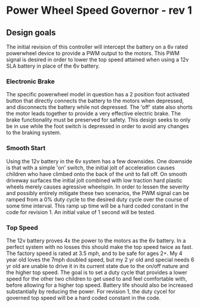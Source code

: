 # Power Wheel Speed Governor - rev 1

## Design goals
The initial revision of this controller will intercept the battery on a 6v rated powerwheel device to provide a PWM output to the motors. This PWM signal is desired in order to lower the top speed attained when using a 12v SLA battery in place of the 6v battery.  

### Electronic Brake
The specific powerwheel model in question has a 2 position foot activated button that directly connects the battery to the motors when depressed, and disconnects the battery while not depressed.  The 'off' state also shorts the motor leads together to provide a very effective electric brake.  The brake functionality must be preserved for safety.  This design seeks to only be in use while the foot switch is depressed in order to avoid any changes to the braking system.

### Smooth Start
Using the 12v battery in the 6v system has a few downsides. One downside is that with a simple 'on' switch, the initial jolt of acceleration causes children who have climbed onto the back of the unit to fall off.  On smooth driveway surfaces the initial jolt combined with low traction hard plastic wheels merely causes agressive wheelspin.  In order to lessen the severity and possibly entirely mitigate these two scenarios, the PWM signal can be ramped from a 0% duty cycle to the desired duty cycle over the course of some time interval. This ramp up time will be a hard coded constant in the code for revision 1.  An initial value of 1 second will be tested.

### Top Speed
The 12v battery proves 4x the power to the motors as the 6v battery.   In a perfect system with no losses this should make the top speed twice as fast.  The factory speed is rated at 3.5 mph, and to be safe for ages 2+.  My 4 year old loves the 7mph doubled speed, but my 2 yr old and special needs 6 yr old are unable to drive it in its current state due to the on/off nature and the higher top speed.  The goal is to set a duty cycle that provides a lower speed for the other two children to get used to and feel comfortable with, before allowing for a higher top speed. Battery life should also be increased substantially by reducing the power.  For revision 1, the duty cycel for governed top speed will be a hard coded constant in the code.

